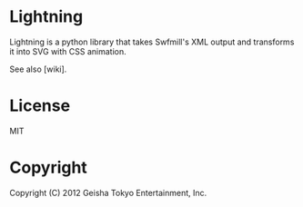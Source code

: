 # Lightning

Lightning is a python library that takes Swfmill's XML output and transforms it into SVG with CSS animation.

See also [wiki].

# License

MIT

# Copyright

Copyright (C) 2012 Geisha Tokyo Entertainment, Inc.
